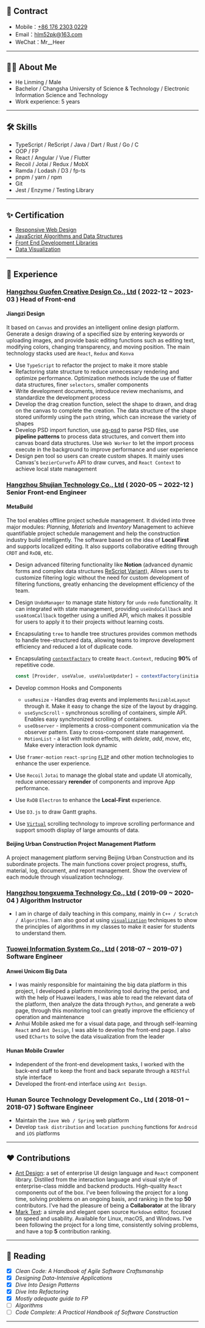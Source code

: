 ## 📧 Contract

- Mobile：[+86 176 2303 0229](<tel:(+86)17623030229>)
- Email：[hlm52pk@163.com](mailto:hlm52pk@163.com)
- WeChat：Mr\_\_Heer

---

## 🧑‍💻 About Me

- He Linming / Male
- Bachelor / Changsha University of Science & Technology / Electronic Information Science and Technology
- Work experience: 5 years

---

## 🛠 Skills

- TypeScript / ReScript / Java / Dart / Rust / Go / C
- OOP / FP
- React / Angular / Vue / Flutter
- Recoil / Jotai / Redux / MobX
- Ramda / Lodash / D3 / fp-ts
- pnpm / yarn / npm
- Git
- Jest / Enzyme / Testing Library

---

## ✨ Certification

- [Responsive Web Design](https://www.freecodecamp.org/certification/mrheer/responsive-web-design)
- [JavaScript Algorithms and Data Structures](https://www.freecodecamp.org/certification/mrheer/javascript-algorithms-and-data-structures)
- [Front End Development Libraries](https://www.freecodecamp.org/certification/mrheer/front-end-development-libraries)
- [Data Visualization](https://www.freecodecamp.org/certification/mrheer/data-visualization)

---

## 🌈 Experience

### [Hangzhou Guofen Creative Design Co., Ltd](https://jiangziai.com/login) ( 2022-12 ~ 2023-03 ) **Head of Front-end**

#### Jiangzi Design

It based on `Canvas` and provides an intelligent online design platform. Generate a design drawing of a specified size by entering keywords or uploading images, and provide basic editing functions such as editing text, modifying colors, changing transparency, and moving position. The main technology stacks used are `React`, `Redux` and `Konva`

- Use `TypeScript` to refactor the project to make it more stable
- Refactoring state structure to reduce unnecessary rendering and optimize performance. Optimization methods include the use of flatter data structures, finer `selectors`, smaller components
- Write development documents, introduce review mechanisms, and standardize the development process
- Develop the drag creation function, select the shape to drawn, and drag on the canvas to complete the creation. The data structure of the shape stored uniformly using the `path` string, which can increase the variety of shapes
- Develop PSD import function, use [ag-psd](https://github.com/Agamnentzar/ag-psd) to parse PSD files, use **pipeline patterns** to process data structures, and convert them into canvas board data structures. Use `Web Worker` to let the import process execute in the background to improve performance and user experience
- Design pen tool so users can create custom shapes. It mainly uses Canvas's `bezierCurveTo` API to draw curves, and `React Context` to achieve local state management

### [Hangzhou Shujian Technology Co., Ltd](https://sbuild.cn/) ( 2020-05 ~ 2022-12 ) **Senior Front-end Engineer**

#### MetaBuild

The tool enables offline project schedule management. It divided into three major modules: _Planning_, _Materials_ and _Inventory_ Management to achieve quantifiable project schedule management and help the construction industry build intelligently. The software based on the idea of **Local First** and supports localized editing. It also supports collaborative editing through `CRDT` and `RxDB`, etc.

- Design advanced filtering functionality like **Notion** (advanced dynamic forms and complex data structures [ReScript Variant](https://rescript-lang.org/docs/manual/latest/variant)), Allows users to customize filtering logic without the need for custom development of filtering functions, greatly enhancing the development efficiency of the team.
- Design `UndoManager` to manage state history for `undo` `redo` functionality. It can integrated with state management, providing `useUndoCallback` and `useAtomCallback` together using a unified API, which makes it possible for users to apply it to their projects without learning costs.
- Encapsulating `tree` to handle tree structures provides common methods to handle tree-structured data, allowing teams to improve development efficiency and reduced a lot of duplicate code.
- Encapsulating [`contextFactory`](https://gist.github.com/MrHeer/f009afee88d84dbd02a2476d20b4a3a9) to create `React.Context`, reducing **90%** of repetitive code.

  ```ts
  const [Provider, useValue, useValueUpdater] = contextFactory(initialValue);
  ```

- Develop common Hooks and Components
  - `useResize` - Handles drag events and implements `ResizableLayout` through it. Make it easy to change the size of the layout by dragging.
  - `useSyncScroll` - synchronous scrolling of containers, simple API. Enables easy synchronized scrolling of containers.
  - `useObserver` - implements a cross-component communication via the observer pattern. Easy to cross-component state management.
  - `MotionList` - a list with motion effects, with _delete_, _add_, _move_, etc, Make every interaction look dynamic
- Use `framer-motion` `react-spring` [`FLIP`](https://aerotwist.com/blog/flip-your-animations/) and other motion technologies to enhance the user experience.
- Use `Recoil` `Jotai` to manage the global state and update UI atomically, reduce unnecessary **rerender** of components and improve App performance.
- Use `RxDB` `Electron` to enhance the **Local-First** experience.
- Use `D3.js` to draw Gantt graphs.
- Use [`Virtual`](https://tanstack.com/virtual/v3) scrolling technology to improve scrolling performance and support smooth display of large amounts of data.

#### Beijing Urban Construction Project Management Platform

A project management platform serving Beijing Urban Construction and its subordinate projects. The main functions cover project progress, stuffs, material, log, document, and report management. Show the overview of each module through visualization technology.

### [Hangzhou tongxuema Technology Co., Ltd](http://www.hzcoding.com/) ( 2019-09 ~ 2020-04 ) **Algorithm Instructor**

- I am in charge of daily teaching in this company, mainly in `C++ / Scratch / Algorithms`. I am also good at using [`visualization`](https://visualgo.net/en) techniques to show the principles of algorithms in my classes to make it easier for students to understand them.

### [Tuowei Information System Co., Ltd](https://www.talkweb.com.cn/) ( 2018-07 ~ 2019-07 ) **Software Engineer**

#### Anwei Unicom Big Data

- I was mainly responsible for maintaining the big data platform in this project, I developed a platform monitoring tool during the period, and with the help of Huawei leaders, I was able to read the relevant data of the platform, then analyze the data through `Python`, and generate a web page, through this monitoring tool can greatly improve the efficiency of operation and maintenance
- Anhui Mobile asked me for a visual data page, and through self-learning `React` and `Ant Design`, I was able to develop the front-end page. I also used `ECharts` to solve the data visualization from the leader

#### Hunan Mobile Crawler

- Independent of the front-end development tasks, I worked with the back-end staff to keep the front and back separate through a `RESTful` style interface
- Developed the front-end interface using `Ant Design`.

### Hunan Source Technology Development Co., Ltd ( 2018-01 ~ 2018-07 ) **Software Engineer**

- Maintain the `Jave Web / Spring` web platform
- Develop `task distribution` and `location punching` functions for `Android` and `iOS` platforms

---

## ❤️ Contributions

- [Ant Design](https://github.com/ant-design/ant-design): a set of enterprise UI design language and `React` component library. Distilled from the interaction language and visual style of enterprise-class middle and backend products. High-quality `React` components out of the box. I've been following the project for a long time, solving problems on an ongoing basis, and ranking in the top **50** contributors. I've had the pleasure of being a **Collaborator** at the library
- [Mark Text](https://github.com/marktext/marktext): a simple and elegant open source `Markdown` editor, focused on speed and usability. Available for Linux, macOS, and Windows. I've been following the project for a long time, consistently solving problems, and have a top **5** contribution ranking.

---

## 📖 Reading

- [x] _Clean Code: A Handbook of Agile Software Craftsmanship_
- [x] _Designing Data-Intensive Applications_
- [x] _Dive Into Design Patterns_
- [x] _Dive Into Refactoring_
- [x] _Mostly adequate guide to FP_
- [ ] _Algorithms_
- [ ] _Code Complete: A Practical Handbook of Software Construction_

---
